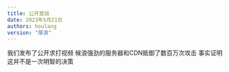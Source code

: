 ```yaml
---
title: 公开宣战
date: 2023年5月21日
authors: houlang
version: "厚浪"
---
```

我们发布了公开求打视频
候浪强劲的服务器和CDN抵御了数百万次攻击
事实证明这并不是一次明智的决策